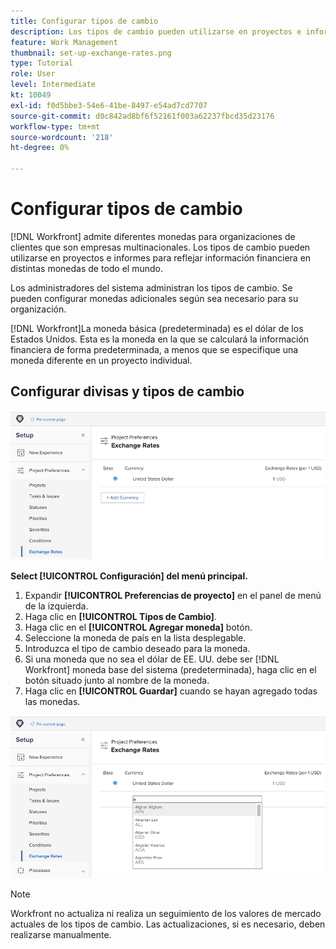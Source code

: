 ```yaml
---
title: Configurar tipos de cambio
description: Los tipos de cambio pueden utilizarse en proyectos e informes para reflejar información financiera en distintas monedas de todo el mundo.
feature: Work Management
thumbnail: set-up-exchange-rates.png
type: Tutorial
role: User
level: Intermediate
kt: 10049
exl-id: f0d5bbe3-54e6-41be-8497-e54ad7cd7707
source-git-commit: d0c842ad8bf6f52161f003a62237fbcd35d23176
workflow-type: tm+mt
source-wordcount: '218'
ht-degree: 0%

---
```


# Configurar tipos de cambio

[!DNL Workfront] admite diferentes monedas para organizaciones de clientes que son empresas multinacionales. Los tipos de cambio pueden utilizarse en proyectos e informes para reflejar información financiera en distintas monedas de todo el mundo.

Los administradores del sistema administran los tipos de cambio. Se pueden configurar monedas adicionales según sea necesario para su organización.

[!DNL Workfront]La moneda básica (predeterminada) es el dólar de los Estados Unidos. Esta es la moneda en la que se calculará la información financiera de forma predeterminada, a menos que se especifique una moneda diferente en un proyecto individual.

## Configurar divisas y tipos de cambio

![Imagen de selección de tipos de cambio](assets/setting-up-finances-4.png)

**Select [!UICONTROL Configuración] del menú principal.**

1. Expandir **[!UICONTROL Preferencias de proyecto]** en el panel de menú de la izquierda.
1. Haga clic en **[!UICONTROL Tipos de Cambio]**.
1. Haga clic en el **[!UICONTROL Agregar moneda]** botón.
1. Seleccione la moneda de país en la lista desplegable.
1. Introduzca el tipo de cambio deseado para la moneda.
1. Si una moneda que no sea el dólar de EE. UU. debe ser [!DNL Workfront] moneda base del sistema (predeterminada), haga clic en el botón situado junto al nombre de la moneda.
1. Haga clic en **[!UICONTROL Guardar]** cuando se hayan agregado todas las monedas.

![Imagen de añadir una moneda a la lista de tipos de cambio](assets/setting-up-finances-5.png)

>[!NOTE]
>
>Workfront no actualiza ni realiza un seguimiento de los valores de mercado actuales de los tipos de cambio. Las actualizaciones, si es necesario, deben realizarse manualmente.
